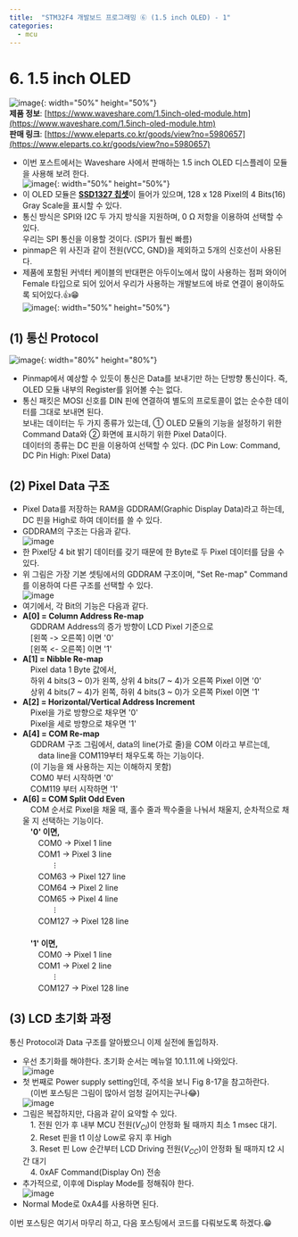 ```yaml
---
title:  "STM32F4 개발보드 프로그래밍 ⑥ (1.5 inch OLED) - 1"
categories:
  - mcu
---
```

# 6. 1.5 inch OLED  
![image](/assets/images/stm32f4/1.5inch_oled.jpeg){: width="50%" height="50%"}  
**제품 정보**: [https://www.waveshare.com/1.5inch-oled-module.htm](https://www.waveshare.com/1.5inch-oled-module.htm)  
**판매 링크**: [https://www.eleparts.co.kr/goods/view?no=5980657](https://www.eleparts.co.kr/goods/view?no=5980657)
- 이번 포스트에서는 Waveshare 사에서 판매하는 1.5 inch OLED 디스플레이 모듈을 사용해 보려 한다.  
![image](/assets/images/stm32f4/oled_pinmap.jpg){: width="50%" height="50%"}  
- 이 OLED 모듈은 [**SSD1327 칩셋**](/assets/doc/SSD1327_datasheet.pdf)이 들어가 있으며, 128 x 128 Pixel의 4 Bits(16) Gray Scale을 표시할 수 있다.
- 통신 방식은 SPI와 I2C 두 가지 방식을 지원하며, 0 Ω 저항을 이용하여 선택할 수 있다.  
우리는 SPI 통신을 이용할 것이다. (SPI가 훨씬 빠름)
- pinmap은 위 사진과 같이 전원(VCC, GND)을 제외하고 5개의 신호선이 사용된다.   
- 제품에 포함된 커넥터 케이블의 반대편은 아두이노에서 많이 사용하는 점퍼 와이어 Female 타입으로 되어 있어서 우리가 사용하는 개발보드에 바로 연결이 용이하도록 되어있다.👍😁  
![image](/assets/images/stm32f4/oled_cable.jpg){: width="50%" height="50%"}


## (1) 통신 Protocol  
![image](/assets/images/stm32f4/oled_spi.jpg){: width="80%" height="80%"}  
- Pinmap에서 예상할 수 있듯이 통신은 Data를 보내기만 하는 단방향 통신이다. 즉, OLED 모듈 내부의 Register를 읽어볼 수는 없다.  
- 통신 패킷은 MOSI 신호를 DIN 핀에 연결하여 별도의 프로토콜이 없는 순수한 데이터를 그대로 보내면 된다.  
보내는 데이터는 두 가지 종류가 있는데, ① OLED 모듈의 기능을 설정하기 위한 Command Data와 ② 화면에 표시하기 위한 Pixel Data이다.  
데이터의 종류는 DC 핀을 이용하여 선택할 수 있다. (DC Pin Low: Command, DC Pin High: Pixel Data)


## (2) Pixel Data 구조
- Pixel Data를 저장하는 RAM을 GDDRAM(Graphic Display Data)라고 하는데, DC 핀을 High로 하여 데이터를 쓸 수 있다.
- GDDRAM의 구조는 다음과 같다.  
![image](/assets/images/stm32f4/oled_GDDRAM.jpg)  
- 한 Pixel당 4 bit 밝기 데이터를 갖기 때문에 한 Byte로 두 Pixel 데이터를 담을 수 있다.
- 위 그림은 가장 기본 셋팅에서의 GDDRAM 구조이며, "Set Re-map" Command를 이용하여 다른 구조를 선택할 수 있다.  
![image](/assets/images/stm32f4/Set_re-map_description.jpg)  
- 여기에서, 각 Bit의 기능은 다음과 같다.
- **A[0] = Column Address Re-map**  
　GDDRAM Address의 증가 방향이 LCD Pixel 기준으로  
　[왼쪽 -> 오른쪽] 이면 '0'  
　[왼쪽 <- 오른쪽] 이면 '1'  
- **A[1] = Nibble Re-map**  
　Pixel data 1 Byte 값에서,  
　하위 4 bits(3 ~ 0)가 왼쪽, 상위 4 bits(7 ~ 4)가 오른쪽 Pixel 이면 '0'  
　상위 4 bits(7 ~ 4)가 왼쪽, 하위 4 bits(3 ~ 0)가 오른쪽 Pixel 이면 '1'  
- **A[2] = Horizontal/Vertical Address Increment**  
　Pixel을 가로 방향으로 채우면 '0'  
　Pixel을 세로 방향으로 채우면 '1'  
- **A[4] = COM Re-map**  
　GDDRAM 구조 그림에서, data의 line(가로 줄)을 COM 이라고 부르는데,  
　　data line을 COM119부터 채우도록 하는 기능이다.  
　(이 기능을 왜 사용하는 지는 이해하지 못함)  
　COM0 부터 시작하면 '0'  
　COM119 부터 시작하면 '1'  
- **A[6] = COM Split Odd Even**  
　COM 순서로 Pixel을 채울 때, 홀수 줄과 짝수줄을 나눠서 채울지, 순차적으로 채울 지 선택하는 기능이다.  
　**'0' 이면,**  
　　COM0 -> Pixel 1 line  
　　COM1 -> Pixel 3 line  
  　　　　⁝  
　　COM63 -> Pixel 127 line  
　　COM64 -> Pixel 2 line  
　　COM65 -> Pixel 4 line  
  　　　　⁝  
　　COM127 -> Pixel 128 line  
　  
　**'1' 이면,**  
　　COM0 -> Pixel 1 line  
　　COM1 -> Pixel 2 line  
  　　　　⁝  
　　COM127 -> Pixel 128 line  


## (3) LCD 초기화 과정  
통신 Protocol과 Data 구조를 알아봤으니 이제 실전에 돌입하자.  
- 우선 초기화를 해야한다. 초기화 순서는 메뉴얼 10.1.11.에 나와있다.  
![image](/assets/images/stm32f4/LCD_init.jpg)  
- 첫 번째로 Power supply setting인데, 주석을 보니 Fig 8-17을 참고하란다.  
　(이번 포스팅은 그림이 많아서 엄청 길어지는구나😂)  
![image](/assets/images/stm32f4/LCD_PwrOn.jpg)  
- 그림은 복잡하지만, 다음과 같이 요약할 수 있다.  
　1. 전원 인가 후 내부 MCU 전원($V_{CI}$)이 안정화 될 때까지 최소 1 msec 대기.  
　2. Reset 핀을 t1 이상 Low로 유지 후 High  
　3. Reset 핀 Low 순간부터 LCD Driving 전원($V_{CC}$)이 안정화 될 때까지 t2 시간 대기  
　4. 0xAF Command(Display On) 전송  
- 추가적으로, 이후에 Display Mode를 정해줘야 한다.  
![image](/assets/images/stm32f4/LCD_DisplayMode.jpg)  
- Normal Mode로 0xA4를 사용하면 된다.  


이번 포스팅은 여기서 마무리 하고, 다음 포스팅에서 코드를 다뤄보도록 하겠다.😁
